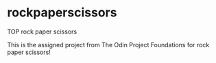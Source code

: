 # rockpaperscissors
TOP rock paper scissors


This is the assigned project from The Odin Project Foundations for rock paper scissors!
